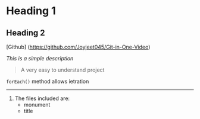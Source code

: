 # Heading 1
## Heading 2
[Github] (https://github.com/Joyjeet045/Git-in-One-Video)

_This is a simple description_
>A very easy to understand project

`forEach()` method allows ietration

---

1. The files included are:
    * monument
    * title
